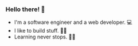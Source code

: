 ### Hello there! 🐨

- I'm a software engineer and a web developer. 💻
- I like to build stuff. 🔨✨
- Learning never stops. 🏃‍♂️
